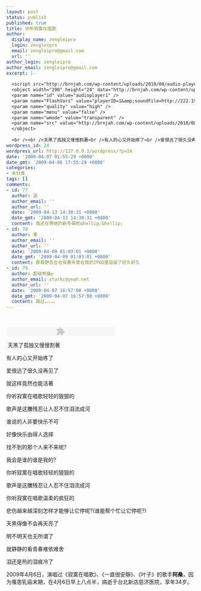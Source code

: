 ```yaml
---
layout: post
status: publish
published: true
title: 你听寂寞在唱歌
author:
  display_name: zengleipro
  login: zengleipro
  email: zengleipro@gmail.com
  url: ''
author_login: zengleipro
author_email: zengleipro@gmail.com
excerpt: |-
  
  <script src="http://brnjah.com/wp-content/uploads/2010/08/audio-player.js"></script>
  <object width="290" height="24" data="http://brnjah.com/wp-content/uploads/2010/08/player.swf" type="application/x-shockwave-flash">
  <param name="id" value="audioplayer1" />
  <param name="FlashVars" value="playerID=1&amp;soundFile=http://222.195.158.221//blog/0/2008-4/211111818447.mp3" />
  <param name="quality" value="high" />
  <param name="menu" value="false" />
  <param name="wmode" value="transparent" />
  <param name="src" value="http://brnjah.com/wp-content/uploads/2010/08/player.swf" />
  </object>
  
  <br /><br />天黑了孤独又慢慢割著<br />有人的心又开始疼了<br />爱很远了很久没再见了<br />就这样竟然也能活著<br /><br />你听寂寞在唱歌轻轻的狠狠的<br />歌声是这黱残忍让人忍不住泪流成河<br /><br />谁说的人非要快乐不可<br />好像快乐由得人选择<br />找不到的那个人来不来呢?<br />我会是谁的谁是我的?<br /><br />你听寂寞在唱歌轻轻的狠狠的<br />歌声是这黱残忍让人忍不住泪流成河<br />你听寂寞在...
wordpress_id: 24
wordpress_url: http://127.0.0.1/wordpress/?p=24
date: '2009-04-07 01:55:29 +0800'
date_gmt: '2009-04-06 17:55:29 +0800'
categories:
- 未分类
tags: []
comments:
- id: 77
  author: 涵
  author_email: ''
  author_url: ''
  date: '2009-04-13 14:38:31 +0800'
  date_gmt: '2009-04-13 14:38:31 +0800'
  content: 我还在等她的新专辑呢&hellip;&hellip;
- id: 78
  author: 菁
  author_email: ''
  author_url: ''
  date: '2009-04-09 01:03:01 +0800'
  date_gmt: '2009-04-09 01:03:01 +0800'
  content: 那首野百合也有春天曾在我的IPOD里逗留了好久好久
- id: 79
  author: 超级熊猫ღ
  author_email: starkc@yeah.net
  author_url: ''
  date: '2009-04-07 16:57:08 +0800'
  date_gmt: '2009-04-07 16:57:08 +0800'
  content: 路过。。。。。
---
```


<script src="http://203.66.45.198/wordpress/wp-content/uploads/2010/08/audio-player.js"></script><br />
<object width="290" height="24" data="http://203.66.45.198/wordpress/wp-content/uploads/2010/08/player.swf" type="application/x-shockwave-flash"><param name="id" value="audioplayer1" /><param name="FlashVars" value="playerID=1&amp;soundFile=http://222.195.158.221//blog/0/2008-4/211111818447.mp3" /><param name="quality" value="high" /><param name="menu" value="false" /><param name="wmode" value="transparent" /><param name="src" value="http://203.66.45.198/wordpress/wp-content/uploads/2010/08/player.swf" /></object><br />

<img src="http://img.203.66.45.198/wordpress/wp-content/gallery/detail/2009040701/1.jpg" border="0" alt="" />
天黑了孤独又慢慢割著

有人的心又开始疼了

爱很远了很久没再见了

就这样竟然也能活著

你听寂寞在唱歌轻轻的狠狠的

歌声是这黱残忍让人忍不住泪流成河

谁说的人非要快乐不可

好像快乐由得人选择

找不到的那个人来不来呢?

我会是谁的谁是我的?

你听寂寞在唱歌轻轻的狠狠的

歌声是这黱残忍让人忍不住泪流成河

你听寂寞在唱歌温柔的疯狂的

悲伤越来越深刻怎样才能够让它停呢?(谁能帮个忙让它停呢?)

天黑得像不会再天亮了

明不明天也无所谓了

就静静的看青春难依难舍

泪还是热的泪痕冷了

2009年4月6日，演唱过《寂寞在唱歌》、《一直很安靜》、《叶子》的歌手<strong class="highlighted0">阿桑</strong>，因为罹患乳癌末期，在4月6日早上八点半，病逝于台北新店慈济医院，享年34岁。